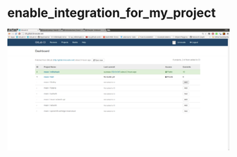 # enable_integration_for_my_project


![enable integration for my projects](enable_integration_for_my_project.png.png)
